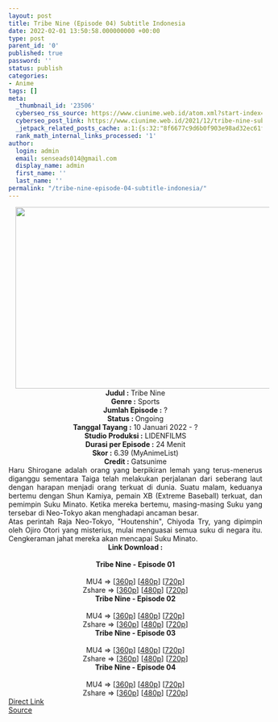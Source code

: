 ```yaml
---
layout: post
title: Tribe Nine (Episode 04) Subtitle Indonesia
date: 2022-02-01 13:50:58.000000000 +00:00
type: post
parent_id: '0'
published: true
password: ''
status: publish
categories:
- Anime
tags: []
meta:
  _thumbnail_id: '23506'
  cyberseo_rss_source: https://www.ciunime.web.id/atom.xml?start-index=1
  cyberseo_post_link: https://www.ciunime.web.id/2021/12/tribe-nine-subtitle-indonesia.html
  _jetpack_related_posts_cache: a:1:{s:32:"8f6677c9d6b0f903e98ad32ec61f8deb";a:2:{s:7:"expires";i:1655970746;s:7:"payload";a:3:{i:0;a:1:{s:2:"id";i:25198;}i:1;a:1:{s:2:"id";i:24521;}i:2;a:1:{s:2:"id";i:24890;}}}}
  rank_math_internal_links_processed: '1'
author:
  login: admin
  email: senseads014@gmail.com
  display_name: admin
  first_name: ''
  last_name: ''
permalink: "/tribe-nine-episode-04-subtitle-indonesia/"
---
```

<div class="separator" style="clear: both; text-align: center;"><a href="https://blogger.googleusercontent.com/img/a/AVvXsEgxQsbji_PPy2nsfwQCVOK6eXF9tl0SMKCDgVHiVhoH9SfJIkN-6EkIMSC8HEK2hWjZLznkavAYDEeQ_97Lbo7c-dmnXrTqTN0V4GTKl3yiCsVnnNsR6HGpWtFXKQnd4RkNqYKqce08rRPxnmU2ia1ZyBfc3k8fFhciwJ-oUhfB1uFLiVKCxaWIi62D=s1280" style="margin-left: 1em; margin-right: 1em;"><img border="0" data-original-height="720" data-original-width="1280" height="360" src="{{ site.baseurl }}/assets/2022/02/AVvXsEgxQsbji_PPy2nsfwQCVOK6eXF9tl0SMKCDgVHiVhoH9SfJIkN-6EkIMSC8HEK2hWjZLznkavAYDEeQ_97Lbo7c-dmnXrTqTN0V4GTKl3yiCsVnnNsR6HGpWtFXKQnd4RkNqYKqce08rRPxnmU2ia1ZyBfc3k8fFhciwJ-oUhfB1uFLiVKCxaWIi62D=w640-h360" width="640" /></a></div>
<div class="separator" style="clear: both; text-align: center;"></div>
<div style="text-align: center;"><b>Judul</b><b><b> </b>:</b> Tribe Nine</div>
<div style="text-align: center;"><b><b>Genre :</b></b> Sports</div>
<div style="text-align: center;"><b>Jumlah Episode :</b> ?<br /><b>Status :&nbsp;</b>Ongoing<br /><b>Tanggal Tayang :</b> 10 Januari 2022 - ?<br /><b>Studio Produksi :</b>&nbsp;LIDENFILMS<br /><b>Durasi per Episode :</b> 24 Menit</div>
<div style="text-align: center;"><b>Skor :</b> 6.39 (MyAnimeList)</div>
<div style="text-align: center;"><b>Credit :</b>&nbsp;Gatsunime</div>
<div style="text-align: center;"></div>
<div style="text-align: justify;">
<div>Haru Shirogane adalah orang yang berpikiran lemah yang terus-menerus diganggu sementara Taiga telah melakukan perjalanan dari seberang laut dengan harapan menjadi orang terkuat di dunia. Suatu malam, keduanya bertemu dengan Shun Kamiya, pemain XB (Extreme Baseball) terkuat, dan pemimpin Suku Minato. Ketika mereka bertemu, masing-masing Suku yang tersebar di Neo-Tokyo akan menghadapi ancaman besar.</div>
<div></div>
<div>Atas perintah Raja Neo-Tokyo, "Houtenshin", Chiyoda Try, yang dipimpin oleh Ojiro Otori yang misterius, mulai menguasai semua suku di negara itu. Cengkeraman jahat mereka akan mencapai Suku Minato.</div>
</div>
<div style="text-align: justify;"></div>
<div style="text-align: justify;"></div>
<div style="text-align: center;">
<div style="text-align: center;">
<div style="text-align: left;">
<div style="text-align: center;"><b>Link Download :</b></div>
<div style="text-align: center;"><b><br /></b></div>
<div style="text-align: center;"><span style="text-align: left;"><b>Tribe Nine&nbsp;</b></span><b>- Episode 01</b></div>
<div style="text-align: center;"><b><br /></b></div>
<div style="text-align: center;">MU4 =&gt; [<a href="https://acefile.co/f/64950510/trn-01-360p-samehadaku-care-mp4" target="_blank" rel="noopener">360p</a>] [<a href="https://acefile.co/f/64950518/trn-01-480p-samehadaku-care-mp4" target="_blank" rel="noopener">480p</a>] [<a href="https://acefile.co/f/64950903/trn-01-mp4hd-samehadaku-care-mp4" target="_blank" rel="noopener">720p</a>]</div>
<div style="text-align: center;">Zshare =&gt; [<a href="https://www72.zippyshare.com/v/T2sm7cj6/file.html" target="_blank" rel="noopener">360p</a>] [<a href="https://www72.zippyshare.com/v/yMvTrkip/file.html" target="_blank" rel="noopener">480p</a>] [<a href="https://www18.zippyshare.com/v/p5GhWtCo/file.html" target="_blank" rel="noopener">720p</a>]</div>
<div style="text-align: center;"></div>
<div style="text-align: center;">
<div><span style="text-align: left;"><b>Tribe Nine&nbsp;</b></span><b>- Episode 02</b></div>
<div><b><br /></b></div>
<div>MU4 =&gt; [<a href="https://www.mp4upload.com/pa9cdj3d1bos" target="_blank" rel="noopener">360p</a>] [<a href="https://www.mp4upload.com/j29y3x5ws67e" target="_blank" rel="noopener">480p</a>] [<a href="https://www.mp4upload.com/a1ccdp8jewsy" target="_blank" rel="noopener">720p</a>]</div>
<div>Zshare =&gt; [<a href="https://www34.zippyshare.com/v/d1IaxN9Q/file.html" target="_blank" rel="noopener">360p</a>] [<a href="https://www34.zippyshare.com/v/4T6exAo0/file.html" target="_blank" rel="noopener">480p</a>] [<a href="https://www34.zippyshare.com/v/VVFq5Txe/file.html" target="_blank" rel="noopener">720p</a>]</div>
<div></div>
<div>
<div><span style="text-align: left;"><b>Tribe Nine&nbsp;</b></span><b>- Episode 03</b></div>
<div><b><br /></b></div>
<div>MU4 =&gt; [<a href="http://www.solidfiles.com/v/eWr3x3jL7GNQr" target="_blank" rel="noopener">360p</a>] [<a href="http://www.solidfiles.com/v/6GLDRDBwGP3D7" target="_blank" rel="noopener">480p</a>] [<a href="http://www.solidfiles.com/v/AW4PQRKN6BD8v" target="_blank" rel="noopener">720p</a>]</div>
<div>Zshare =&gt; [<a href="https://www120.zippyshare.com/v/XqGyK5Jm/file.html" target="_blank" rel="noopener">360p</a>] [<a href="https://www120.zippyshare.com/v/ChQPjp1Y/file.html" target="_blank" rel="noopener">480p</a>] [<a href="https://www120.zippyshare.com/v/mR2tlgDo/file.html" target="_blank" rel="noopener">720p</a>]</div>
</div>
<div></div>
<div>
<div><span style="text-align: left;"><b>Tribe Nine&nbsp;</b></span><b>- Episode 04</b></div>
<div><b><br /></b></div>
<div>MU4 =&gt; [<a href="https://www.mp4upload.com/hn1zzs01qysj" target="_blank" rel="noopener">360p</a>] [<a href="https://www.mp4upload.com/dxgjlj5abui4" target="_blank" rel="noopener">480p</a>] [<a href="https://www.mp4upload.com/ptlszdos59g2" target="_blank" rel="noopener">720p</a>]</div>
<div>Zshare =&gt; [<a href="https://www33.zippyshare.com/v/yk6gc1aj/file.html" target="_blank" rel="noopener">360p</a>] [<a href="https://www33.zippyshare.com/v/2JZVJUDu/file.html" target="_blank" rel="noopener">480p</a>] [<a href="https://www33.zippyshare.com/v/0MfK4sEf/file.html" target="_blank" rel="noopener">720p</a>]</div>
</div>
</div>
</div>
</div>
</div>
<link rel="stylesheet" href="https://cdnjs.cloudflare.com/ajax/libs/font-awesome/4.7.0/css/font-awesome.min.css" />
<div class="divbtn"> <a href="https://handymansurrender.com/fihup8buzv?key=94550f7ce39444073321dde3b8782f97" class="btn"><i class="fa fa-download"></i> Direct Link</a> <br /><a href="https://www.ciunime.web.id/2021/12/tribe-nine-subtitle-indonesia.html">Source</a> </div>
